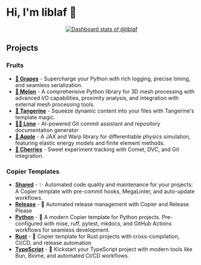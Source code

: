 # Hi, I'm liblaf 👋

<!-- Copy-paste in your Readme.md file -->

<a href="https://next.ossinsight.io/widgets/official/compose-user-dashboard-stats?user_id=30631553" target="_blank" style="display: block" align="center">
  <picture>
    <source media="(prefers-color-scheme: dark)" srcset="https://next.ossinsight.io/widgets/official/compose-user-dashboard-stats/thumbnail.png?user_id=30631553&image_size=auto&color_scheme=dark" width="auto" height="auto">
    <img alt="Dashboard stats of @liblaf" src="https://next.ossinsight.io/widgets/official/compose-user-dashboard-stats/thumbnail.png?user_id=30631553&image_size=auto&color_scheme=light" width="auto" height="auto">
  </picture>
</a>

<!-- Made with [OSS Insight](https://ossinsight.io/) -->

## Projects

### Fruits

<!-- tangerine-start: projects/fruits.md -->

- **[🍇 Grapes](https://github.com/liblaf/grapes)** - Supercharge your Python with rich logging, precise timing, and seamless serialization.
- **[🍉 Melon](https://github.com/liblaf/melon)** - A comprehensive Python library for 3D mesh processing with advanced I/O capabilities, proximity analysis, and integration with external mesh processing tools.
- **[🍊 Tangerine](https://github.com/liblaf/tangerine)** - Squeeze dynamic content into your files with Tangerine's template magic.
- **[🍋‍🟩 Lime](https://github.com/liblaf/lime)** - AI-powered Git commit assistant and repository documentation generator
- **[🍎 Apple](https://github.com/liblaf/apple)** - A JAX and Warp library for differentiable physics simulation, featuring elastic energy models and finite element methods.
- **[🍒 Cherries](https://github.com/liblaf/cherries)** - Sweet experiment tracking with Comet, DVC, and Git integration.
<!-- tangerine-end -->

### Copier Templates

<!-- tangerine-start: projects/copier.md -->

- **[Shared](https://github.com/liblaf/copier-shared)** - ✨ Automated code quality and maintenance for your projects: A Copier template with pre-commit hooks, MegaLinter, and auto-update workflows.
- **[Release](https://github.com/liblaf/copier-release)** - 🚀 Automated release management with Copier and Release Please
- **[Python](https://github.com/liblaf/copier-python)** - 🐍 A modern Copier template for Python projects. Pre-configured with mise, ruff, pytest, mkdocs, and GitHub Actions workflows for seamless development.
- **[Rust](https://github.com/liblaf/copier-rust)** - 🦀 Copier template for Rust projects with cross-compilation, CI/CD, and release automation
- **[TypeScript](https://github.com/liblaf/copier-typescript)** - 🚀 Kickstart your TypeScript project with modern tools like Bun, Biome, and automated CI/CD workflows.
<!-- tangerine-end -->
